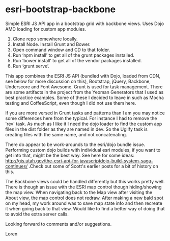 esri-bootstrap-backbone
=======================

Simple ESRI JS API app in a bootstrap grid with backbone views. Uses Dojo AMD loading for custom app modules.

1. Clone repo somewhere locally.
2. Install Node. Install Grunt and Bower.
3. Open command window and CD to that folder.
4. Run ‘npm install’ to get all of the grunt packages installed.
5. Run ‘bower install’ to get all of the vendor packages installed.
6. Run ‘grunt serve’.

This app combines the ESRI JS API (bundled with Dojo, loaded from CDN, see below for more discussion on this), Bootstrap, jQuery, Backbone, Underscore and Font Awesome. Grunt is used for task management. There are some artifacts in the project from the Yeoman Generators that I used as best practice examples. Some of these I decided to leave in such as Mocha testing and CoffeeScript, even though I did not use them here.

If you are more versed in Grunt tasks and patterns than I am you may notice some differences here from the typical.  For instance I had to remove the 'rev' task. As much as I like it I need the dojo loader to find the custom app files in the dist folder as they are named in dev. So the Uglify task is creating files with the same name, and not concatenating. 

There do appear to be work-arounds to the esri/dojo bundle issue. Performing custom dojo builds with individual esri modules, if you want to get into that, might be the best way. See here for some ideas: http://gis.utah.gov/the-esri-api-for-javascriptdojo-build-system-saga-continues/ .Check out some of Scott's earlier posts for a bit of history on this.

The Backbone views could be handled differently but this works pretty well. There is though an issue with the ESRI map control though hiding/showing the map view. When navigating back to the Map view after visiting the About view, the map control does not redraw. After making a new bald spot on my head, my work around was to save map state info and then recreate it when going back to that view. Would like to find a better way of doing that to avoid the extra server calls.

Looking forward to comments and/or suggestions.

Loren